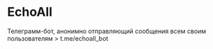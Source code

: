 # EchoAll
Телеграмм-бот, анонимно отправляющий сообщения всем своим пользователям > t.me/echoall_bot
